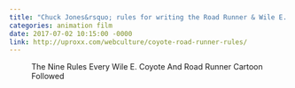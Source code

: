 ```yaml
---
title: "Chuck Jones&rsquo; rules for writing the Road Runner & Wile E. Coyote cartoons."
categories: animation film
date: 2017-07-02 10:15:00 -0000
link: http://uproxx.com/webculture/coyote-road-runner-rules/
---
```

<figure><img src="https://uproxx.files.wordpress.com/2015/03/rules1.jpg" alt="" />
<figcaption>The Nine Rules Every Wile E. Coyote And Road Runner Cartoon Followed</figcaption></figure>